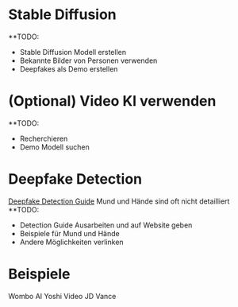 
# Stable Diffusion
**TODO:
+ Stable Diffusion Modell erstellen
+ Bekannte Bilder von Personen verwenden
+ Deepfakes als Demo erstellen

# (Optional) Video KI verwenden
**TODO:
+ Recherchieren
+ Demo Modell suchen

# Deepfake Detection
[Deepfake Detection Guide](https://github.com/Daisy-Zhang/Awesome-Deepfakes-Detection)
Mund und Hände sind oft nicht detailliert
 **TODO:
+ Detection Guide Ausarbeiten und auf Website geben
+ Beispiele für Mund und Hände
+ Andere Möglichkeiten verlinken

# Beispiele
Wombo AI
Yoshi Video
JD Vance
